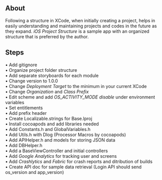## About

Following a structure in XCode, when initially creating a project, helps in easily understanding and maintaining projects and codes in the future as they expand. *iOS Project Structure* is a sample app with an organized structure that is preferred by the author.

## Steps

• Add gitignore  
• Organize project folder structure  
• Add separate storyboards for each module  
• Change version to 1.0.0  
• Change *Deployment Target* to the minimum in your current XCode  
• Change *Organization* and *Class Prefix*  
• Edit scheme and add *OS_ACTIVITY_MODE disable* under environment variables  
• Set entitlements  
• Add prefix header  
• Create Localizable.strings for Base.lproj  
• Install cocoapods and add libraries needed  
• Add Constants.h and GlobalVariables.h  
• Add Utils.h with Dlog (Processor Macros by cocoapods)  
• Add APIHelper.h and models for storing JSON data  
• Add DBHelper.h  
• Add a BaseViewController and initial controllers  
• Add *Google Analytics* for tracking user and screens  
• Add *Crashlytics* and *Fabric* for crash reports and ditribution of builds  
• Create API doc for sample data retrieval (Login API should send os_version and app_version)  
